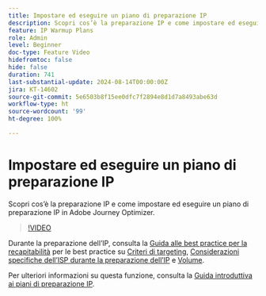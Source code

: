 ```yaml
---
title: Impostare ed eseguire un piano di preparazione IP
description: Scopri cos’è la preparazione IP e come impostare ed eseguire un piano di preparazione IP in Adobe Journey Optimizer.
feature: IP Warmup Plans
role: Admin
level: Beginner
doc-type: Feature Video
hidefromtoc: false
hide: false
duration: 741
last-substantial-update: 2024-08-14T00:00:00Z
jira: KT-14602
source-git-commit: 5e6503b8f15ee0dfc7f2894e8d1d7a8493abe63d
workflow-type: ht
source-wordcount: '99'
ht-degree: 100%

---
```



# Impostare ed eseguire un piano di preparazione IP

Scopri cos’è la preparazione IP e come impostare ed eseguire un piano di preparazione IP in Adobe Journey Optimizer.

>[!VIDEO](https://video.tv.adobe.com/v/3432637/?learn=on)

Durante la preparazione dell’IP, consulta la [Guida alle best practice per la recapitabilità](https://experienceleague.adobe.com/it/docs/deliverability-learn/deliverability-best-practice-guide/introduction) per le best practice su [Criteri di targeting](https://experienceleague.adobe.com/it/docs/deliverability-learn/deliverability-best-practice-guide/transition-process/targeting-criteria), [Considerazioni specifiche dell’ISP durante la preparazione dell’IP](https://experienceleague.adobe.com/it/docs/deliverability-learn/deliverability-best-practice-guide/transition-process/isp-specific-considerations-during-ip-warming) e [Volume](https://experienceleague.adobe.com/it/docs/deliverability-learn/deliverability-best-practice-guide/transition-process/volume).

Per ulteriori informazioni su questa funzione, consulta la [Guida introduttiva ai piani di preparazione IP](https://experienceleague.adobe.com/it/docs/journey-optimizer/using/configuration/implement-ip-warmup-plan/ip-warmup-gs).
